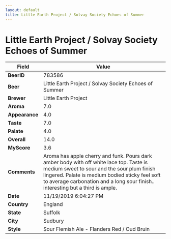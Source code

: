 ```yaml
---
layout: default
title: Little Earth Project / Solvay Society Echoes of Summer
---
```


# Little Earth Project / Solvay Society Echoes of Summer

| Field         | Value     |
|---------------|-----------|
| **BeerID** | 783586 |
| **Beer** | Little Earth Project / Solvay Society Echoes of Summer |
| **Brewer** | Little Earth Project |
| **Aroma** | 7.0 |
| **Appearance** | 4.0 |
| **Taste** | 7.0 |
| **Palate** | 4.0 |
| **Overall** | 14.0 |
| **MyScore** | 3.6 |
| **Comments** | Aroma has apple cherry and funk. Pours dark amber body with off white lace top. Taste is medium sweet to sour and the sour plum finish lingered. Palate is medium bodied sticky feel soft to average carbonation and a long sour finish.. interesting but a third is ample. |
| **Date** | 11/19/2019 6:04:27 PM |
| **Country** | England |
| **State** | Suffolk |
| **City** | Sudbury |
| **Style** | Sour Flemish Ale - Flanders Red / Oud Bruin |

